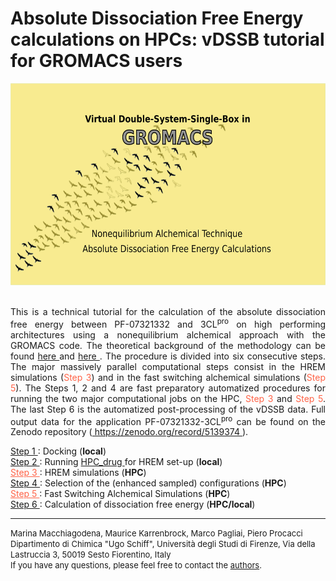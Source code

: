 # Absolute Dissociation  Free Energy calculations on HPCs: vDSSB tutorial for GROMACS users  
<center> <img src="FSDAMgromacs.png" alt="vDSSB in GROMACS" width="600" height="323"></center> <br>
<p style="text-align:justify"> This is a technical tutorial for the calculation of the absolute dissociation free energy between PF-07321332 and 3CL<sup>pro</sup> on high performing architectures using a nonequilibrium alchemical approach with the GROMACS code. The theoretical background of the methodology can be found <a href="https://pubs.acs.org/doi/full/10.1021/acs.jctc.0c00634"> here </a> and <a href="https://pubs.acs.org/doi/10.1021/acs.jcim.1c00909"> here </a>.   
The procedure is divided into six consecutive steps. The major massively parallel computational steps consist in the HREM simulations (<font color="#FF6347">Step 3</font>) and in the fast switching alchemical simulations (<font color="#FF6347">Step 5</font>). The Steps 1, 2 and 4 are fast preparatory automatized procedures for running the two major computational jobs on the HPC, <font color="#FF6347">Step 3</font> and <font color="#FF6347">Step 5</font>.  The last Step 6 is the automatized post-processing of the vDSSB data. Full output data for the application PF-07321332-3CL<sup>pro</sup> can be found on the Zenodo repository (<a href="https://zenodo.org/record/5139374"> https://zenodo.org/record/5139374 </a>).</p> 
<a href="step1.html"> Step 1 </a>: Docking (<b>local</b>) <br>
<a href="step2.html"> Step 2 </a>: Running <a href="https://github.com/MauriceKarrenbrock/HPC_Drug"> HPC_drug <a/> for HREM set-up (<b>local</b>) <br>
<a href="step3.html" style="color:#FF6347;"> Step 3 </a>: HREM simulations (<b>HPC</b>)  <br>
<a href="step4.html"> Step 4 </a>: Selection of the (enhanced sampled) configurations (<b>HPC</b>) <br>
<a href="step5.html" style="color:#FF6347;"> Step 5 </a>:  Fast Switching Alchemical Simulations (<b>HPC</b>)<br>
<a href="step6.html"> Step 6 </a>:   Calculation of dissociation free energy (<b>HPC/local</b>)<br>
<hr>
<font size="2"> Marina Macchiagodena, Maurice Karrenbrock, Marco Pagliai, Piero Procacci <br>
 Dipartimento di Chimica "Ugo Schiff", Università degli Studi di Firenze, Via della Lastruccia 3, 50019 Sesto Fiorentino, Italy <br>
 If you have any questions, please feel free to contact the <a href = "mailto: piero.procacci@unifi.it">authors</a>.
  </font>
  

